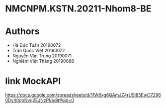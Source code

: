 # NMCNPM.KSTN.20211-Nhom8-BE
# Authors
  - Hà Đức Tuấn 20190072
  - Trần Quốc Việt 20190072
  - Nguyễn Văn Trung 20190071
  - Nghiêm Việt Thắng 20190088  

# link MockAPI
https://docs.google.com/spreadsheets/d/11W6xg6QAmJZ4rUSl85EwO72960DvIt0dpNvq2EJNzPI/edit#gid=0
